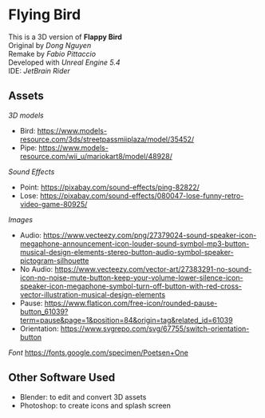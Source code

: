 # Flying Bird

This is a 3D version of **Flappy Bird**  
Original by *Dong Nguyen*  
Remake by *Fabio Pittaccio*  
Developed with *Unreal Engine 5.4*  
IDE: *JetBrain Rider*

## Assets

*3D models*
- Bird: https://www.models-resource.com/3ds/streetpassmiiplaza/model/35452/
- Pipe: https://www.models-resource.com/wii_u/mariokart8/model/48928/

*Sound Effects*
- Point: https://pixabay.com/sound-effects/ping-82822/
- Lose: https://pixabay.com/sound-effects/080047-lose-funny-retro-video-game-80925/

*Images*
- Audio: https://www.vecteezy.com/png/27379024-sound-speaker-icon-megaphone-announcement-icon-louder-sound-symbol-mp3-button-musical-design-elements-stereo-button-audio-symbol-speaker-pictogram-silhouette
- No Audio: https://www.vecteezy.com/vector-art/27383291-no-sound-icon-no-noise-mute-button-keep-your-volume-lower-silence-icon-speaker-icon-megaphone-symbol-turn-off-button-with-red-cross-vector-illustration-musical-design-elements
- Pause: https://www.flaticon.com/free-icon/rounded-pause-button_61039?term=pause&page=1&position=84&origin=tag&related_id=61039
- Orientation: https://www.svgrepo.com/svg/67755/switch-orientation-button

*Font*
https://fonts.google.com/specimen/Poetsen+One

## Other Software Used

- Blender: to edit and convert 3D assets
- Photoshop: to create icons and splash screen